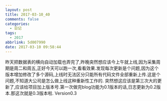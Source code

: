 ```yaml
---
layout: post
title: 2017-03-10_40
comments: false
categories:
  - 日记
tags:
  - 2017
abbrlink: 5d007990
date: 2017-03-10 09:58:44
---
```


  昨天把数据表的横向自动加载也弄完了,昨晚突然想应该今上午就上线,因为采集周期是周二和周五,正好今天可以跑一次,看看效果.发现每次更新是个问题,因为这个版本增加修改了多个源码,上线时无法区分只能所有代码文件全部重新上传.这是个问题,不知道大公司是怎么做上线这种重新性工作的.
  突然想这应该是第三次大的更新了,应该给项目加上版本号.第一次做完blog功能为0.1版本的话,日志更新为0.2版本.那这次就是0.3版本啦.
  Version0.3
